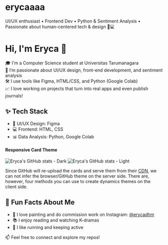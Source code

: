 # erycaaaa
UI/UX enthusiast • Frontend Dev • Python &amp; Sentiment Analysis • Passionate about human-centered tech &amp; design 🎨💻

# Hi, I'm Eryca 👋

🎓 I'm a Computer Science student at Universitas Tarumanagara  
🎨 I’m passionate about UI/UX design, front-end development, and sentiment analysis  
🛠️ I use tools like Figma, HTML/CSS, and Python (Google Colab)  
📈 I love working on projects that turn into real apps and even publish journals!

## ✨ Tech Stack

- 🎨 UI/UX Design: Figma
- 💻 Frontend: HTML, CSS
- 📊 Data Analysis: Python, Google Colab

#### Responsive Card Theme

![Eryca's GitHub stats - Dark](https://github-readme-stats.vercel.app/api?username=erycaaaaa&show_icons=true&theme=dark#gh-dark-mode-only)
![Eryca's GitHub stats - Light](https://github-readme-stats.vercel.app/api?username=erycaaaaa&show_icons=true&theme=default#gh-light-mode-only)

Since GitHub will re-upload the cards and serve them from their [CDN](https://docs.github.com/en/authentication/keeping-your-account-and-data-secure/about-anonymized-urls), we can not infer the browser/GitHub theme on the server side. There are, however, four methods you can use to create dynamics themes on the client side.


## 💬 Fun Facts About Me

- 🎨 I love painting and do commission work on Instagram: [@erycadhm](https://instagram.com/erycadhm)
- 📚 I enjoy reading and watching K-dramas
- 🏃 I like running and keeping active

📫 Feel free to connect and explore my repos!
